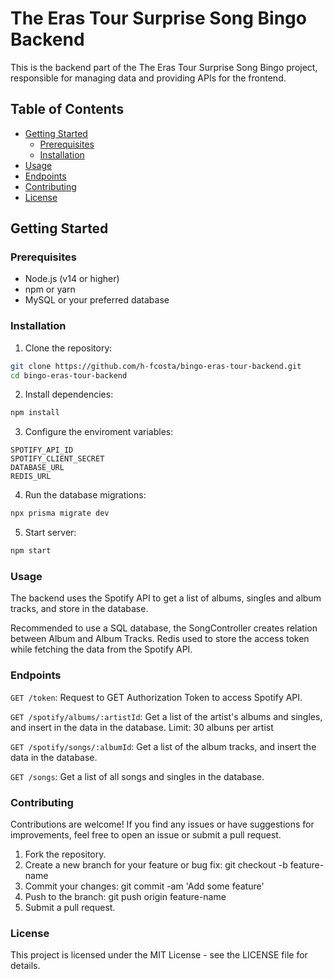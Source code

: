 # The Eras Tour Surprise Song Bingo Backend

This is the backend part of the The Eras Tour Surprise Song Bingo project, responsible for managing data and providing APIs for the frontend.

## Table of Contents

- [Getting Started](#getting-started)
  - [Prerequisites](#prerequisites)
  - [Installation](#installation)
- [Usage](#usage)
- [Endpoints](#endpoints)
- [Contributing](#contributing)
- [License](#license)

## Getting Started

### Prerequisites

- Node.js (v14 or higher)
- npm or yarn
- MySQL or your preferred database

### Installation

1. Clone the repository:

```bash
git clone https://github.com/h-fcosta/bingo-eras-tour-backend.git
cd bingo-eras-tour-backend
```

2. Install dependencies:

```bash
npm install
```

3. Configure the enviroment variables:

```plaintext
SPOTIFY_API_ID
SPOTIFY_CLIENT_SECRET
DATABASE_URL
REDIS_URL
```

4. Run the database migrations:

```bash
npx prisma migrate dev
```

5. Start server:

```bash
npm start
```

### Usage

The backend uses the Spotify API to get a list of albums, singles and album tracks, and store in the database.

Recommended to use a SQL database, the SongController creates relation between Album and Album Tracks. Redis used to store the access token while fetching the data from the Spotify API.

### Endpoints

`GET /token`: Request to GET Authorization Token to access Spotify API.

`GET /spotify/albums/:artistId`: Get a list of the artist's albums and singles, and insert in the data in the database.
Limit: 30 albuns per artist

`GET /spotify/songs/:albumId`: Get a list of the album tracks, and insert the data in the database.

`GET /songs`: Get a list of all songs and singles in the database.

### Contributing

Contributions are welcome! If you find any issues or have suggestions for improvements, feel free to open an issue or submit a pull request.

1. Fork the repository.
2. Create a new branch for your feature or bug fix: git checkout -b feature-name
3. Commit your changes: git commit -am 'Add some feature'
4. Push to the branch: git push origin feature-name
5. Submit a pull request.

### License

This project is licensed under the MIT License - see the LICENSE file for details.
